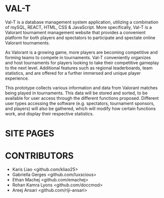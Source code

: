 # VAL-T
Val-T is a database management system application, utilizing a combination of mySQL, REACT, HTML, CSS & JavaScript. More specifically, Val-T is a Valorant tournament management website that provides a convenient platform for both players and spectators to participate and spectate online Valorant tournaments. 

As Valorant is a growing game, more players are becoming competitive and forming teams to compete in tournaments. Val-T conveniently organizes and host tournaments for players looking to take their competitive gameplay to the next level. Additional features such as regional leaderboards, team statistics, and are offered for a further immersed and unique player experience.

This prototype collects various information and data from Valorant matches being played in tournaments. This data will be stored and sorted, to be available for user access through the different functions proposed. Different user types accessing the software (e.g. spectators, tournament sponsors, and players) will also be gathered, which will modify how certain functions work, and display their respective statistics.

# SITE PAGES


# CONTRIBUTORS
- Karis Liao <github.com/kliao25>
- Gabriella Gerges <github.com/luxscious>
- Ethan Machej <github.com/emachej>
- Rohan Kamra Lyons <github.com/doccmod>
- Areej Ansari <github.com/riji-ansari>



